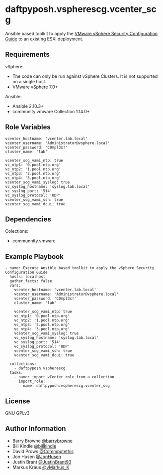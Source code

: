 daftpyposh.vspherescg.vcenter_scg
=========

Ansible based toolkit to apply the [VMware vSphere Security Configuration Guide](https://core.vmware.com/vmware-vsphere-security-configuration-guide-7) to an existing ESXi deployment.

Requirements
------------

vSphere:

- The code can only be run against vSphere Clusters.  It is not supported on a single host.
- VMware vSphere 7.0+

Ansible:

- Ansible 2.10.3+
- community.vmware Collection 1.14.0+

Role Variables
--------------

```
vcenter_hostname: 'vcenter.lab.local'
vcenter_username: 'Administrator@vsphere.local'
vcenter_password: 'C0mpl3x!'
cluster_name: 'lab'

vcenter_scg_vami_ntp: true
vc_ntp1: '0.pool.ntp.org'
vc_ntp2: '1.pool.ntp.org'
vc_ntp3: '2.pool.ntp.org'
vc_ntp4: '3.pool.ntp.org'
vcenter_scg_vami_syslog: true
vc_syslog_hostname: 'syslog.lab.local'
vc_syslog_port: '514'
vc_syslog_protocol: 'UDP'
vcenter_scg_vami_ssh: true
vcenter_scg_vami_dcui: true
```
Dependencies
------------

Colections:

- communnity.vmware

Example Playbook
----------------

```
- name: Execute Ansible based toolkit to apply the vSphere Security Configuration Guide
  hosts: localhost
  gather_facts: false
  vars:
    vcenter_hostname: 'vcenter.lab.local'
    vcenter_username: 'Administrator@vsphere.local'
    vcenter_password: 'C0mpl3x!'
    cluster_name: 'lab'

    vcenter_scg_vami_ntp: true
    vc_ntp1: '0.pool.ntp.org'
    vc_ntp2: '1.pool.ntp.org'
    vc_ntp3: '2.pool.ntp.org'
    vc_ntp4: '3.pool.ntp.org'
    vcenter_scg_vami_syslog: true
    vc_syslog_hostname: 'syslog.lab.local'
    vc_syslog_port: '514'
    vc_syslog_protocol: 'UDP'
    vcenter_scg_vami_ssh: true
    vcenter_scg_vami_dcui: true

  collections:
    - daftpyposh.vspherescg
  tasks:
    - name: import vCenter role from a collection
      import_role:
        name: daftpyposh.vspherescg.vcenter_scg

```

License
-------

 GNU GPLv3

Author Information
------------------

- Barry Browne [@barrybrowne](https://twitter.com/barrybrowne)
- Bill Kindle [@billkindle](https://www.linkedin.com/in/billkindle/)
- David Prows [@Commputethis](https://twitter.com/commputethis)
- Jon Husen [@JonHusen](https://twitter.com/JonHusen)
- Justin Brant [@JustinBrant93](https://twitter.com/JustinBrant93)
- Markus Kraus [@vMarkus_K](https://twitter.com/vMarkus_K)
